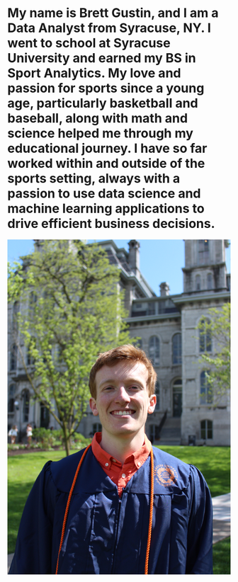 # My name is Brett Gustin, and I am a Data Analyst from Syracuse, NY. I went to school at Syracuse University and earned my BS in Sport Analytics. My love and passion for sports since a young age, particularly basketball and baseball, along with math and science helped me through my educational journey. I have so far worked within and outside of the sports setting, always with a passion to use data science and machine learning applications to drive efficient business decisions. 

![HeadShot](./IMG_2057.jpeg)

